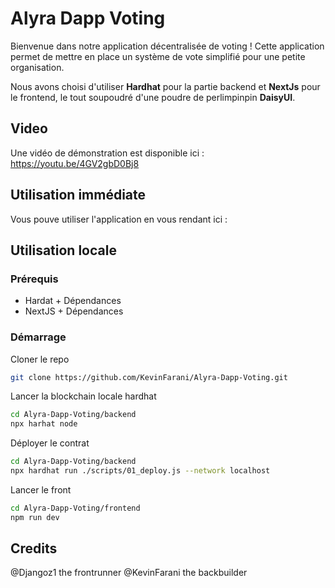 # Alyra Dapp Voting

Bienvenue dans notre application décentralisée de voting ! Cette application permet de mettre en place un système de vote simplifié pour une petite organisation.

Nous avons choisi d'utiliser **Hardhat** pour la partie backend et **NextJs** pour le frontend, le tout soupoudré d'une poudre de perlimpinpin **DaisyUI**.

## Video

Une vidéo de démonstration est disponible ici : https://youtu.be/4GV2gbD0Bj8

## Utilisation immédiate

Vous pouve utiliser l'application en vous rendant ici : 

## Utilisation locale

### Prérequis
- Hardat + Dépendances
- NextJS + Dépendances

### Démarrage

Cloner le repo
```bash
git clone https://github.com/KevinFarani/Alyra-Dapp-Voting.git
```
Lancer la blockchain locale hardhat
```bash
cd Alyra-Dapp-Voting/backend
npx harhat node
```
Déployer le contrat
```bash
cd Alyra-Dapp-Voting/backend
npx hardhat run ./scripts/01_deploy.js --network localhost
```
Lancer le front
```bash
cd Alyra-Dapp-Voting/frontend
npm run dev
```

## Credits

@Djangoz1 the frontrunner
@KevinFarani the backbuilder
